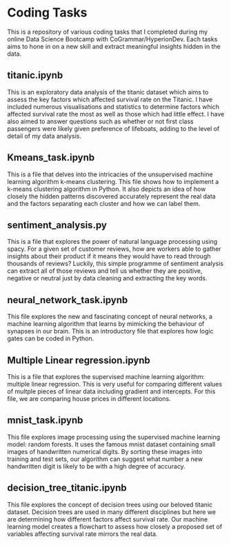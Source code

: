 # Coding Tasks

This is a repository of various coding tasks that I completed during my online Data Science Bootcamp with CoGrammar/HyperionDev.
Each tasks aims to hone in on a new skill and extract meaningful insights hidden in the data.

## titanic.ipynb

This is an exploratory data analysis of the titanic dataset which aims to assess the key factors which affected survival rate on the Titanic.
I have included numerous visualisations and statistics to determine factors which affected survival rate the most as well as those which had little effect.
I have also aimed to answer questions such as whether or not first class passengers were likely given preference of lifeboats, adding to the level of detail of my data analysis.

## Kmeans_task.ipynb

This is a file that delves into the intricacies of the unsupervised machine learning algorithm k-means clustering.
This file shows how to implement a k-means clustering algorithm in Python.
It also depicts an idea of how closely the hidden patterns discovered accurately represent the real data and the factors separating each cluster and how we can label them.

## sentiment_analysis.py

This is a file that explores the power of natural language processing using spacy.
For a given set of customer reviews, how are workers able to gather insights about their product if it means they would have to read through thousands of reviews?
Luckily, this simple programme of sentiment analysis can extract all of those reviews and tell us whether they are positive, negative or neutral just by data cleaning and extracting the key words.

## neural_network_task.ipynb

This file explores the new and fascinating concept of neural networks, a machine learning algorithm that learns by mimicking the behaviour of synapses in our brain.
This is an introductory file that explores how logic gates can be coded in Python.

## Multiple Linear regression.ipynb

This is a file that explores the supervised machine learning algorithm: multiple linear regression. 
This is very useful for comparing different values of multple pieces of linear data including gradient and intercepts.
For this file, we are comparing house prices in different locations.

## mnist_task.ipynb

This file explores image processing using the supervised machine learning model: random forests.
It uses the famous mnist dataset containing small images of handwritten numerical digits.
By sorting these images into training and test sets, our algorithm can suggest what number a new handwritten digit is likely to be with a high degree of accuracy.

## decision_tree_titanic.ipynb

This file explores the concept of decision trees using our beloved titanic dataset.
Decision trees are used in many different disciplines but here we are determining how different factors affect survival rate.
Our machine learning model creates a flowchart to assess how closely a proposed set of variables affecting survival rate mirrors the real data.
